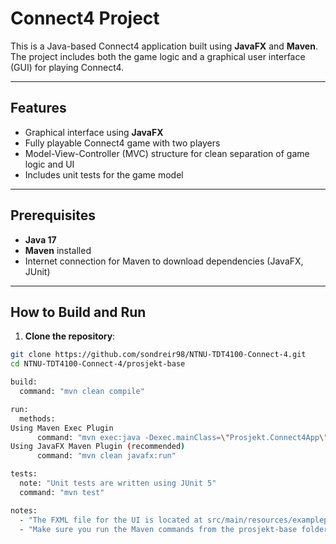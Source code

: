 # Connect4 Project

This is a Java-based Connect4 application built using **JavaFX** and **Maven**. The project includes both the game logic and a graphical user interface (GUI) for playing Connect4.

---

## Features

- Graphical interface using **JavaFX**  
- Fully playable Connect4 game with two players  
- Model-View-Controller (MVC) structure for clean separation of game logic and UI  
- Includes unit tests for the game model

---

## Prerequisites

- **Java 17** 
- **Maven** installed  
- Internet connection for Maven to download dependencies (JavaFX, JUnit)

---

## How to Build and Run

1. **Clone the repository**:

```bash
git clone https://github.com/sondreir98/NTNU-TDT4100-Connect-4.git
cd NTNU-TDT4100-Connect-4/prosjekt-base

build:
  command: "mvn clean compile"

run:
  methods:
Using Maven Exec Plugin
      command: "mvn exec:java -Dexec.mainClass=\"Prosjekt.Connect4App\""
Using JavaFX Maven Plugin (recommended)
      command: "mvn clean javafx:run"

tests:
  note: "Unit tests are written using JUnit 5"
  command: "mvn test"

notes:
  - "The FXML file for the UI is located at src/main/resources/exampleproject/prosjekt/Connect4.fxml"
  - "Make sure you run the Maven commands from the prosjekt-base folder where pom.xml exists"
